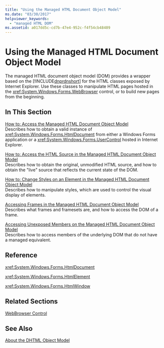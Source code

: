 ```yaml
---
title: "Using the Managed HTML Document Object Model"
ms.date: "03/30/2017"
helpviewer_keywords: 
  - "managed HTML DOM"
ms.assetid: a017dd5c-cd7b-47e4-952c-f4f54cb48409
---
```

# Using the Managed HTML Document Object Model
The managed HTML document object model (DOM) provides a wrapper based on the [!INCLUDE[dnprdnshort](../../../../includes/dnprdnshort-md.md)] for the HTML classes exposed by Internet Explorer. Use these classes to manipulate HTML pages hosted in the <xref:System.Windows.Forms.WebBrowser> control, or to build new pages from the beginning.  
  
## In This Section  
 [How to: Access the Managed HTML Document Object Model](../../../../docs/framework/winforms/controls/how-to-access-the-managed-html-document-object-model.md)  
 Describes how to obtain a valid instance of <xref:System.Windows.Forms.HtmlDocument> from either a Windows Forms application or a <xref:System.Windows.Forms.UserControl> hosted in Internet Explorer.  
  
 [How to: Access the HTML Source in the Managed HTML Document Object Model](../../../../docs/framework/winforms/controls/how-to-access-the-html-source-in-the-managed-html-document-object-model.md)  
 Describes how to obtain the original, unmodified HTML source, and how to obtain the "live" source that reflects the current state of the DOM.  
  
 [How to: Change Styles on an Element in the Managed HTML Document Object Model](../../../../docs/framework/winforms/controls/how-to-change-styles-on-an-element-in-the-managed-html-document-object-model.md)  
 Describes how to manipulate styles, which are used to control the visual display of elements.  
  
 [Accessing Frames in the Managed HTML Document Object Model](../../../../docs/framework/winforms/controls/accessing-frames-in-the-managed-html-document-object-model.md)  
 Describes what frames and framesets are, and how to access the DOM of a frame.  
  
 [Accessing Unexposed Members on the Managed HTML Document Object Model](../../../../docs/framework/winforms/controls/accessing-unexposed-members-on-the-managed-html-document-object-model.md)  
 Describes how to access members of the underlying DOM that do not have a managed equivalent.  
  
## Reference  
 <xref:System.Windows.Forms.HtmlDocument>  
  
 <xref:System.Windows.Forms.HtmlElement>  
  
 <xref:System.Windows.Forms.HtmlWindow>  
  
## Related Sections  
 [WebBrowser Control](../../../../docs/framework/winforms/controls/webbrowser-control-windows-forms.md)  
  
## See Also  
 [About the DHTML Object Model](http://msdn.microsoft.com/library/default.asp?url=/workshop/author/om/doc_object.asp)
